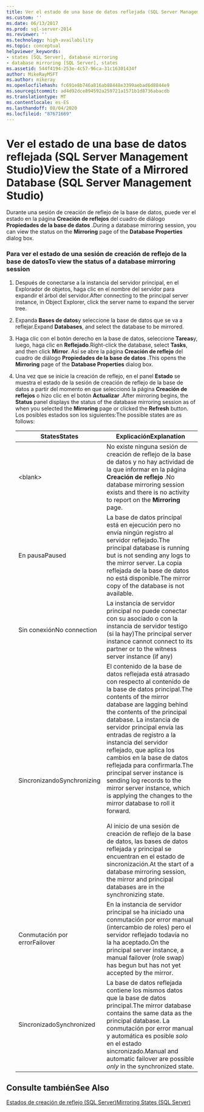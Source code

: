 ```yaml
---
title: Ver el estado de una base de datos reflejada (SQL Server Management Studio) | Microsoft Docs
ms.custom: ''
ms.date: 06/13/2017
ms.prod: sql-server-2014
ms.reviewer: ''
ms.technology: high-availability
ms.topic: conceptual
helpviewer_keywords:
- states [SQL Server], database mirroring
- database mirroring [SQL Server], states
ms.assetid: 544f4194-253e-4c57-96ca-31c16301434f
author: MikeRayMSFT
ms.author: mikeray
ms.openlocfilehash: fc691e8b746a816ab88448e3399aebad6d8844e9
ms.sourcegitcommit: ad4d92dce894592a259721a1571b1d8736abacdb
ms.translationtype: MT
ms.contentlocale: es-ES
ms.lasthandoff: 08/04/2020
ms.locfileid: "87671669"
---
```

# <a name="view-the-state-of-a-mirrored-database-sql-server-management-studio"></a><span data-ttu-id="a96a8-102">Ver el estado de una base de datos reflejada (SQL Server Management Studio)</span><span class="sxs-lookup"><span data-stu-id="a96a8-102">View the State of a Mirrored Database (SQL Server Management Studio)</span></span>
  <span data-ttu-id="a96a8-103">Durante una sesión de creación de reflejo de la base de datos, puede ver el estado en la página **Creación de reflejos** del cuadro de diálogo **Propiedades de la base de datos** .</span><span class="sxs-lookup"><span data-stu-id="a96a8-103">During a database mirroring session, you can view the status on the **Mirroring** page of the **Database Properties** dialog box.</span></span>  
  
### <a name="to-view-the-status-of-a-database-mirroring-session"></a><span data-ttu-id="a96a8-104">Para ver el estado de una sesión de creación de reflejo de la base de datos</span><span class="sxs-lookup"><span data-stu-id="a96a8-104">To view the status of a database mirroring session</span></span>  
  
1.  <span data-ttu-id="a96a8-105">Después de conectarse a la instancia del servidor principal, en el Explorador de objetos, haga clic en el nombre del servidor para expandir el árbol del servidor.</span><span class="sxs-lookup"><span data-stu-id="a96a8-105">After connecting to the principal server instance, in Object Explorer, click the server name to expand the server tree.</span></span>  
  
2.  <span data-ttu-id="a96a8-106">Expanda **Bases de datos**y seleccione la base de datos que se va a reflejar.</span><span class="sxs-lookup"><span data-stu-id="a96a8-106">Expand **Databases**, and select the database to be mirrored.</span></span>  
  
3.  <span data-ttu-id="a96a8-107">Haga clic con el botón derecho en la base de datos, seleccione **Tareas**y, luego, haga clic en **Reflejado**.</span><span class="sxs-lookup"><span data-stu-id="a96a8-107">Right-click the database, select **Tasks**, and then click **Mirror**.</span></span> <span data-ttu-id="a96a8-108">Así se abre la página **Creación de reflejo** del cuadro de diálogo **Propiedades de la base de datos** .</span><span class="sxs-lookup"><span data-stu-id="a96a8-108">This opens the **Mirroring** page of the **Database Properties** dialog box.</span></span>  
  
4.  <span data-ttu-id="a96a8-109">Una vez que se inicie la creación de reflejo, en el panel **Estado** se muestra el estado de la sesión de creación de reflejo de la base de datos a partir del momento en que seleccionó la página **Creación de reflejos** o hizo clic en el botón **Actualizar** .</span><span class="sxs-lookup"><span data-stu-id="a96a8-109">After mirroring begins, the **Status** panel displays the status of the database mirroring session as of when you selected the **Mirroring** page or clicked the **Refresh** button.</span></span> <span data-ttu-id="a96a8-110">Los posibles estados son los siguientes:</span><span class="sxs-lookup"><span data-stu-id="a96a8-110">The possible states are as follows:</span></span>  
  
    |<span data-ttu-id="a96a8-111">States</span><span class="sxs-lookup"><span data-stu-id="a96a8-111">States</span></span>|<span data-ttu-id="a96a8-112">Explicación</span><span class="sxs-lookup"><span data-stu-id="a96a8-112">Explanation</span></span>|  
    |------------|-----------------|  
    |\<blank>|<span data-ttu-id="a96a8-113">No existe ninguna sesión de creación de reflejo de la base de datos y no hay actividad de la que informar en la página **Creación de reflejo** .</span><span class="sxs-lookup"><span data-stu-id="a96a8-113">No database mirroring session exists and there is no activity to report on the **Mirroring** page.</span></span>|  
    |<span data-ttu-id="a96a8-114">En pausa</span><span class="sxs-lookup"><span data-stu-id="a96a8-114">Paused</span></span>|<span data-ttu-id="a96a8-115">La base de datos principal está en ejecución pero no envía ningún registro al servidor reflejado.</span><span class="sxs-lookup"><span data-stu-id="a96a8-115">The principal database is running but is not sending any logs to the mirror server.</span></span> <span data-ttu-id="a96a8-116">La copia reflejada de la base de datos no está disponible.</span><span class="sxs-lookup"><span data-stu-id="a96a8-116">The mirror copy of the database is not available.</span></span>|  
    |<span data-ttu-id="a96a8-117">Sin conexión</span><span class="sxs-lookup"><span data-stu-id="a96a8-117">No connection</span></span>|<span data-ttu-id="a96a8-118">La instancia de servidor principal no puede conectar con su asociado o con la instancia de servidor testigo (si la hay)</span><span class="sxs-lookup"><span data-stu-id="a96a8-118">The principal server instance cannot connect to its partner or to the witness server instance (if any)</span></span>|  
    |<span data-ttu-id="a96a8-119">Sincronizando</span><span class="sxs-lookup"><span data-stu-id="a96a8-119">Synchronizing</span></span>|<span data-ttu-id="a96a8-120">El contenido de la base de datos reflejada está atrasado con respecto al contenido de la base de datos principal.</span><span class="sxs-lookup"><span data-stu-id="a96a8-120">The contents of the mirror database are lagging behind the contents of the principal database.</span></span> <span data-ttu-id="a96a8-121">La instancia de servidor principal envía las entradas de registro a la instancia del servidor reflejado, que aplica los cambios en la base de datos reflejada para confirmarla.</span><span class="sxs-lookup"><span data-stu-id="a96a8-121">The principal server instance is sending log records to the mirror server instance, which is applying the changes to the mirror database to roll it forward.</span></span><br /><br /> <span data-ttu-id="a96a8-122">Al inicio de una sesión de creación de reflejo de la base de datos, las bases de datos reflejada y principal se encuentran en el estado de sincronización.</span><span class="sxs-lookup"><span data-stu-id="a96a8-122">At the start of a database mirroring session, the mirror and principal databases are in the synchronizing state.</span></span>|  
    |<span data-ttu-id="a96a8-123">Conmutación por error</span><span class="sxs-lookup"><span data-stu-id="a96a8-123">Failover</span></span>|<span data-ttu-id="a96a8-124">En la instancia de servidor principal se ha iniciado una conmutación por error manual (intercambio de roles) pero el servidor reflejado todavía no la ha aceptado.</span><span class="sxs-lookup"><span data-stu-id="a96a8-124">On the principal server instance, a manual failover (role swap) has begun but has not yet accepted by the mirror.</span></span>|  
    |<span data-ttu-id="a96a8-125">Sincronizado</span><span class="sxs-lookup"><span data-stu-id="a96a8-125">Synchronized</span></span>|<span data-ttu-id="a96a8-126">La base de datos reflejada contiene los mismos datos que la base de datos principal.</span><span class="sxs-lookup"><span data-stu-id="a96a8-126">The mirror database contains the same data as the principal database.</span></span> <span data-ttu-id="a96a8-127">La conmutación por error manual y automática es posible *solo* en el estado sincronizado.</span><span class="sxs-lookup"><span data-stu-id="a96a8-127">Manual and automatic failover are possible *only* in the synchronized state.</span></span>|  
  
## <a name="see-also"></a><span data-ttu-id="a96a8-128">Consulte también</span><span class="sxs-lookup"><span data-stu-id="a96a8-128">See Also</span></span>  
 [<span data-ttu-id="a96a8-129">Estados de creación de reflejo &#40;SQL Server&#41;</span><span class="sxs-lookup"><span data-stu-id="a96a8-129">Mirroring States &#40;SQL Server&#41;</span></span>](mirroring-states-sql-server.md)  
  
  
